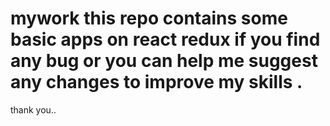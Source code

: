 # mywork this repo contains some basic apps on react redux if you  find any bug or you can help me suggest any changes to improve my skills .
thank you..
